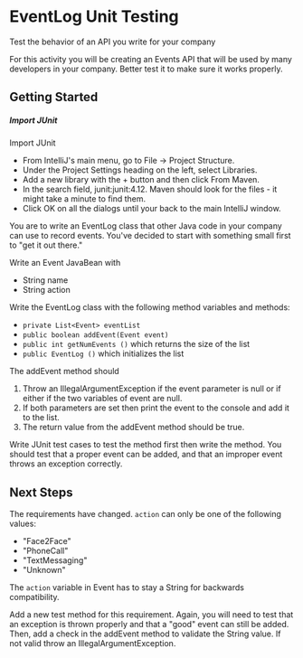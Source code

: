 # EventLog Unit Testing
Test the behavior of an API you write for your company

For this activity you will be creating an Events API that will be used by many developers in your company. Better test it to make sure it works properly.

## Getting Started  

##### Import JUnit  

Import JUnit

- From IntelliJ's main menu, go to File -> Project Structure.
- Under the Project Settings heading on the left, select Libraries.
- Add a new library with the + button and then click From Maven.
- In the search field, junit:junit:4.12. Maven should look for the files - it might take a minute to find them.
- Click OK on all the dialogs until your back to the main IntelliJ window.

You are to write an EventLog class that other Java code in your company can use to record events. You've decided to start with something small first to "get it out there."

Write an Event JavaBean with

- String name<br>
- String action<br>

Write the EventLog class with the following method variables and methods:

- `private List<Event> eventList`<br>
- `public boolean addEvent(Event event)`<br>
- `public int getNumEvents ()` which returns the size of the list<br>
- `public EventLog ()` which initializes the list<br>

The addEvent method should

1. Throw an IllegalArgumentException if the event parameter is null or if either if the two variables of event are null.
2. If both parameters are set then print the event to the console and add it to the list.
3. The return value from the addEvent method should be true.

Write JUnit test cases to test the method first then write the method. You should test that a proper event can be added, and that an improper event throws an exception correctly.

## Next Steps  

The requirements have changed. `action` can only be one of the following values:

- "Face2Face"<br>
- "PhoneCall"<br>
- "TextMessaging"<br>
- "Unknown"<br>

The `action` variable in Event has to stay a String for backwards compatibility.

Add a new test method for this requirement. Again, you will need to test that an exception is thrown properly and that a "good" event can still be added. Then, add a check in the addEvent method to validate the String value. If not valid throw an IllegalArgumentException.
